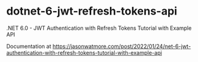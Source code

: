 # dotnet-6-jwt-refresh-tokens-api

.NET 6.0 - JWT Authentication with Refresh Tokens Tutorial with Example API

Documentation at https://jasonwatmore.com/post/2022/01/24/net-6-jwt-authentication-with-refresh-tokens-tutorial-with-example-api
